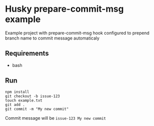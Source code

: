 # Husky prepare-commit-msg example

Example project with prepare-commit-msg hook configured to prepend branch name to commit message automaticaly

## Requirements

* bash

## Run

    npm install
    git checkout -b issue-123
    touch example.txt
    git add .
    git commit -m "My new commit"

Commit message will be `issue-123 My new commit`
